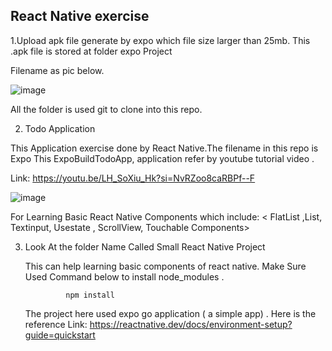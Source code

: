 ## React Native exercise
1.Upload apk file generate by expo which file size larger than 25mb. This .apk file is stored at folder expo Project 


  Filename as pic below.

  ![image](https://github.com/Soo2024/new/assets/155339318/d705505a-a022-47dd-9e3d-331c7245865d)


All the folder is used git to clone into this repo.

2. Todo Application

  This Application exercise done by React Native.The filename in this repo is Expo This ExpoBuildTodoApp, application refer by youtube tutorial video .
  
  Link: https://youtu.be/LH_SoXiu_Hk?si=NvRZoo8caRBPf--F


  ![image](https://github.com/Soo2024/new/assets/155339318/c4b1602c-c3e3-48ed-baa7-3f6e38bc498d)

  For Learning Basic React Native Components which include: < FlatList ,List, Textinput, Usestate , ScrollView, Touchable Components>
  



3. Look At the folder Name Called Small React Native Project

   This can help learning basic components of react native.
     Make Sure Used Command below to install node_modules .
   
                npm install

    The project here used expo go application ( a simple app) .
   Here is the reference Link: https://reactnative.dev/docs/environment-setup?guide=quickstart
    
  
